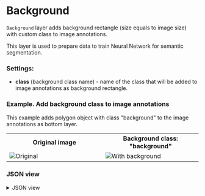 # Background

`Background` layer adds background rectangle (size equals to image size) with custom class to image annotations. 

This layer is used to prepare data to train Neural Network for semantic segmentation.

### Settings:

- **class** (background class name) - name of the class that will be added to image annotations as background rectangle.

### Example. Add background class to image annotations

This example adds polygon object with class "background" to the image annotations as bottom layer.

<table>
<tr>
<td style="text-align:center; width:50%"><strong>Original image</strong></td>
<td style="text-align:center; width:50%"><strong>Background class: "background"</strong></td>
</tr>
<tr>
<td> <img src="https://github.com/supervisely-ecosystem/ml-nodes/assets/79905215/413384a4-d4d3-4542-96c5-f809b12ec104" alt="Original" /> </td>
<td> <img src="https://github.com/supervisely-ecosystem/ml-nodes/assets/79905215/553f4ee7-1525-4d94-b21c-f5f605c8fb70" alt="With background" /> </td>
</tr>
</table>

### JSON view

<details>
  <summary>JSON view</summary>
<pre>
{
  "action": "background",
  "src": ["$data_1"],
  "dst": "$background_3",
  "settings": {
    "class": "background"
  }
}
</pre>
</details>
